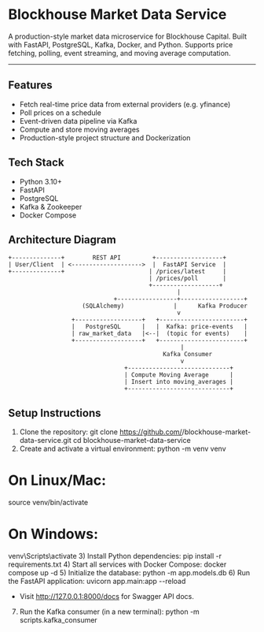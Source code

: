 # Blockhouse Market Data Service

A production-style market data microservice for Blockhouse Capital. Built with FastAPI, PostgreSQL, Kafka, Docker, and Python. Supports price fetching, polling, event streaming, and moving average computation.

---

## Features
- Fetch real-time price data from external providers (e.g. yfinance)
- Poll prices on a schedule
- Event-driven data pipeline via Kafka
- Compute and store moving averages
- Production-style project structure and Dockerization

## Tech Stack
- Python 3.10+
- FastAPI
- PostgreSQL
- Kafka & Zookeeper
- Docker Compose

## Architecture Diagram

    +--------------+        REST API         +-------------------+
    | User/Client  | <-------------------->  |  FastAPI Service  |
    +--------------+                        | /prices/latest     |
                                            | /prices/poll       |
                                            +-------------------+
                                                    |
                                  +-----------------+------------------+
                         (SQLAlchemy)              |      Kafka Producer
                                                    v
                      +-------------------+   +------------------------+
                      |   PostgreSQL      |   |  Kafka: price-events   |
                      | raw_market_data   |<--|  (topic for events)    |
                      +-------------------+   +------------------------+
                                                     |
                                                Kafka Consumer
                                                     v
                                     +-----------------------------+
                                     | Compute Moving Average      |
                                     | Insert into moving_averages |
                                     +-----------------------------+
## Setup Instructions
1) Clone the repository:
git clone https://github.com/<your-username>/blockhouse-market-data-service.git
cd blockhouse-market-data-service
2) Create and activate a virtual environment:
python -m venv venv
# On Linux/Mac:
source venv/bin/activate
# On Windows:
venv\Scripts\activate
3) Install Python dependencies:
pip install -r requirements.txt
4) Start all services with Docker Compose:
docker compose up -d
5) Initialize the database:
python -m app.models.db
6) Run the FastAPI application:
uvicorn app.main:app --reload
- Visit http://127.0.0.1:8000/docs for Swagger API docs.
7) Run the Kafka consumer (in a new terminal):
python -m scripts.kafka_consumer


